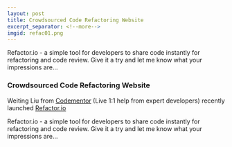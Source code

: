 ```yaml
---
layout: post
title: Crowdsourced Code Refactoring Website
excerpt_separator: <!--more-->
imgid: refac01.png
---
```

Refactor.io - a simple tool for developers to share code instantly for refactoring and code review. Give it a try and let me know what your impressions are...

<!--more-->

### Crowdsourced Code Refactoring Website

Weiting Liu from <a href="https://www.codementor.io/" target="_blank">Codementor</a> (Live 1:1 help from expert developers) recently launched <a href="Refactor.io" target="_blank">Refactor.io</a>

Refactor.io - a simple tool for developers to share code instantly for refactoring and code review. Give it a try and let me know what your impressions are...
